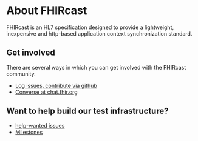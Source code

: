 # About FHIRcast

FHIRcast is an HL7 specification designed to provide a lightweight, inexpensive and http-based application context synchronization standard.  

## Get involved
There are several ways in which you can get involved with the FHIRcast community.

* [Log issues, contribute via github](https://github.com/fhircast)
* [Converse at chat.fhir.org](https://chat.fhir.org/#narrow/stream/fhircast)

## Want to help build our test infrastructure?
* [help-wanted issues](https://github.com/fhircast/docs/labels/help%20wanted)
* [Milestones](https://github.com/fhircast/docs/milestone/1)